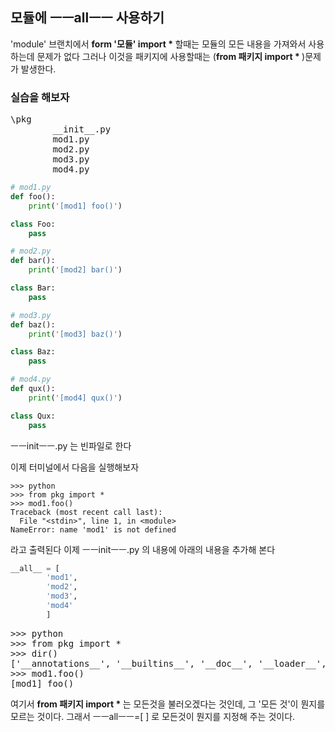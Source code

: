 ## 모듈에 ㅡㅡallㅡㅡ 사용하기

'module' 브랜치에서 <b>form '모듈' import * </b>할때는 모듈의 모든 내용을 가져와서 사용하는데 문제가 없다 그러나 이것을 패키지에 사용할때는 (<b>from 패키지 import * </b> )문제가 발생한다. 

### 실습을 해보자
<pre>
\pkg
        __init__.py
        mod1.py
        mod2.py
        mod3.py
        mod4.py
</pre>

```python
# mod1.py
def foo():
    print('[mod1] foo()')

class Foo:
    pass

```
```python
# mod2.py
def bar():
    print('[mod2] bar()')

class Bar:
    pass
```


```python
# mod3.py
def baz():
    print('[mod3] baz()')

class Baz:
    pass
```

```python
# mod4.py
def qux():
    print('[mod4] qux()')

class Qux:
    pass

```
ㅡㅡinitㅡㅡ.py 는 빈파일로 한다   

이제 터미널에서 다음을 실행해보자
```
>>> python
>>> from pkg import *
>>> mod1.foo()
Traceback (most recent call last):
  File "<stdin>", line 1, in <module>
NameError: name 'mod1' is not defined
```
라고 출력된다
이제  ㅡㅡinitㅡㅡ.py 의 내용에 아래의 내용을 추가해 본다
```python
__all__ = [
        'mod1',
        'mod2',
        'mod3',
        'mod4'
        ]

```

<pre>
>>> python
>>> from pkg import *
>>> dir()
['__annotations__', '__builtins__', '__doc__', '__loader__', '__name__', '__package__', '__spec__', 'mod1', 'mod2', 'mod3', 'mod4']
>>> mod1.foo()
[mod1] foo()
</pre>

여기서 <b>from 패키지 import * </b>는 모든것을 불러오겠다는 것인데, 그 '모든 것'이 뭔지를 모르는 것이다.  그래서 ㅡㅡallㅡㅡ=[  ] 로 모든것이 뭔지를 지정해 주는 것이다.  




